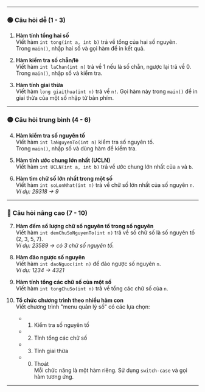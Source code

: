 
---

### 🟢 **Câu hỏi dễ (1 - 3)**

1. **Hàm tính tổng hai số**  
    Viết hàm `int tong(int a, int b)` trả về tổng của hai số nguyên.  
    Trong `main()`, nhập hai số và gọi hàm để in kết quả.
    
2. **Hàm kiểm tra số chẵn/lẻ**  
    Viết hàm `int laChan(int n)` trả về 1 nếu là số chẵn, ngược lại trả về 0.  
    Trong `main()`, nhập số và kiểm tra.
    
3. **Hàm tính giai thừa**  
    Viết hàm `long giaithua(int n)` trả về `n!`. Gọi hàm này trong `main()` để in giai thừa của một số nhập từ bàn phím.
    

---

### 🟡 **Câu hỏi trung bình (4 - 6)**

4. **Hàm kiểm tra số nguyên tố**  
    Viết hàm `int laNguyenTo(int n)` kiểm tra số nguyên tố.  
    Trong `main()`, nhập số và dùng hàm để kiểm tra.
    
5. **Hàm tính ước chung lớn nhất (UCLN)**  
    Viết hàm `int UCLN(int a, int b)` trả về ước chung lớn nhất của `a` và `b`.
    
6. **Hàm tìm chữ số lớn nhất trong một số**  
    Viết hàm `int soLonNhat(int n)` trả về chữ số lớn nhất của số nguyên `n`.  
    _Ví dụ: 29318 → 9_
    

---

### 🔴 **Câu hỏi nâng cao (7 - 10)**

7. **Hàm đếm số lượng chữ số nguyên tố trong số nguyên**  
    Viết hàm `int demChuSoNguyenTo(int n)` trả về số chữ số là số nguyên tố (2, 3, 5, 7).  
    _Ví dụ: 23589 → có 3 chữ số nguyên tố._
    
8. **Hàm đảo ngược số nguyên**  
    Viết hàm `int daoNguoc(int n)` để đảo ngược số nguyên `n`.  
    _Ví dụ: 1234 → 4321_
    
9. **Hàm tính tổng các chữ số của một số**  
    Viết hàm `int tongChuSo(int n)` trả về tổng các chữ số của `n`.
    
10. **Tổ chức chương trình theo nhiều hàm con**  
    Viết chương trình "menu quản lý số" có các lựa chọn:
    
    - 1. Kiểm tra số nguyên tố
            
    - 2. Tính tổng các chữ số
            
    - 3. Tính giai thừa
            
    - 0. Thoát  
            Mỗi chức năng là một hàm riêng. Sử dụng `switch-case` và gọi hàm tương ứng.
            

---
